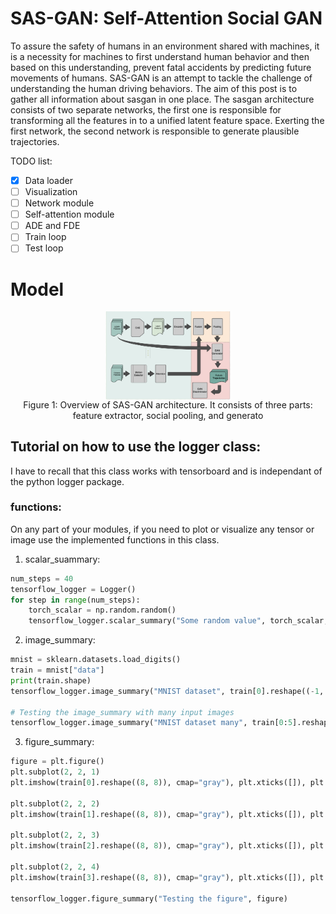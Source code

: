 # SAS-GAN: Self-Attention Social GAN

To assure the safety of humans in an environment shared with machines, it is a necessity for machines to first understand human behavior and then based on this understanding, prevent fatal accidents by predicting future movements of humans.
SAS-GAN is an attempt to tackle the challenge of understanding the human driving behaviors.
The aim of this post is to gather all information about sasgan in one place.
The sasgan architecture consists of two separate networks, the first one is responsible for transforming all the features in to a unified latent feature space. Exerting the first network, the second network is responsible to generate plausible trajectories.

TODO list:
- [x] Data loader
- [ ] Visualization
- [ ] Network module
- [ ] Self-attention module
- [ ] ADE and FDE
- [ ] Train loop
- [ ] Test loop

# Model
<div align="center">
    <img align="center" src="images/Model.png" alt="" width=200px>
    <figcaption>Figure 1: Overview of SAS-GAN architecture. It consists of three parts: feature extractor,
social pooling, and generato </figcaption>
</div>


## Tutorial on how to use the logger class: 
I have to recall that this class works with tensorboard and is independant of the python logger package.


### functions: 
On any part of your modules, if you need to plot or visualize any tensor or image use
the implemented functions in this class.
1. scalar_suammary:

```python
num_steps = 40
tensorflow_logger = Logger()
for step in range(num_steps):
    torch_scalar = np.random.random()
    tensorflow_logger.scalar_summary("Some random value", torch_scalar, step)
```

2. image_summary:

```python
mnist = sklearn.datasets.load_digits()
train = mnist["data"]
print(train.shape)
tensorflow_logger.image_summary("MNIST dataset", train[0].reshape((-1, 8, 8, 1)))

# Testing the image_summary with many input images
tensorflow_logger.image_summary("MNIST dataset many", train[0:5].reshape(-1, 8, 8, 1))
```

3. figure_summary:
```python
figure = plt.figure()
plt.subplot(2, 2, 1)
plt.imshow(train[0].reshape((8, 8)), cmap="gray"), plt.xticks([]), plt.yticks([]), plt.title("1")

plt.subplot(2, 2, 2)
plt.imshow(train[1].reshape((8, 8)), cmap="gray"), plt.xticks([]), plt.yticks([]), plt.title("2")

plt.subplot(2, 2, 3)
plt.imshow(train[2].reshape((8, 8)), cmap="gray"), plt.xticks([]), plt.yticks([]), plt.title("3")

plt.subplot(2, 2, 4)
plt.imshow(train[3].reshape((8, 8)), cmap="gray"), plt.xticks([]), plt.yticks([]), plt.title("4")

tensorflow_logger.figure_summary("Testing the figure", figure)
```

